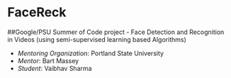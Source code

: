 # FaceReck
##Google/PSU Summer of Code project - Face Detection and Recognition in Videos (using semi-supervised learning based Algorithms)
* *Mentoring Organization*: Portland State University
* *Mentor*: Bart Massey
* *Student*: Vaibhav Sharma


